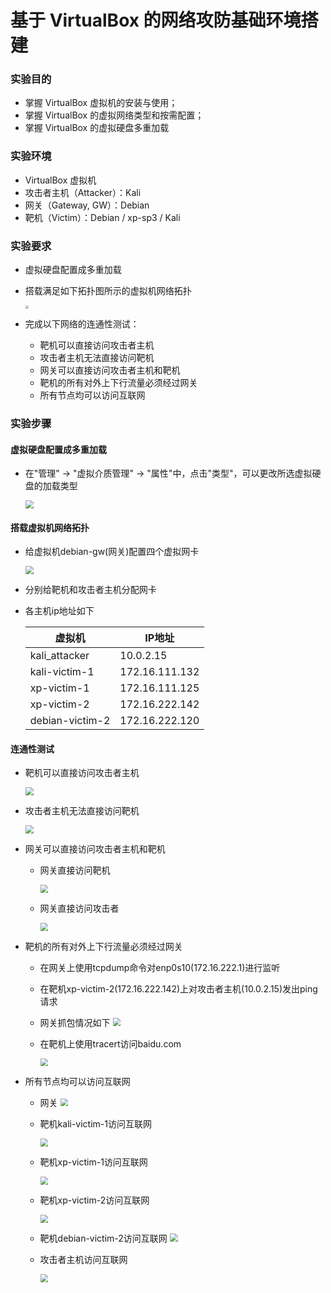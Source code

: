 # 基于 VirtualBox 的网络攻防基础环境搭建

### 实验目的

- 掌握 VirtualBox 虚拟机的安装与使用；
- 掌握 VirtualBox 的虚拟网络类型和按需配置；
- 掌握 VirtualBox 的虚拟硬盘多重加载

### 实验环境

- VirtualBox 虚拟机
- 攻击者主机（Attacker）：Kali
- 网关（Gateway, GW）：Debian
- 靶机（Victim）：Debian / xp-sp3 / Kali

### 实验要求

* 虚拟硬盘配置成多重加载

* 搭载满足如下拓扑图所示的虚拟机网络拓扑

  <img src="./IMG/network_topology.png" style="zoom: 33%;" >

* 完成以下网络的连通性测试：

  * 靶机可以直接访问攻击者主机
  * 攻击者主机无法直接访问靶机
  * 网关可以直接访问攻击者主机和靶机
  * 靶机的所有对外上下行流量必须经过网关
  * 所有节点均可以访问互联网

### 实验步骤

#### 虚拟硬盘配置成多重加载

* 在"管理" -> "虚拟介质管理" -> "属性"中，点击"类型"，可以更改所选虚拟硬盘的加载类型

  <img src="./IMG/multiAttach.png" style="zoom: 80%;" >

#### 搭载虚拟机网络拓扑

* 给虚拟机debian-gw(网关)配置四个虚拟网卡

  <img src="./IMG/debian-gw_netcard.png" style="zoom: 80%;" >

* 分别给靶机和攻击者主机分配网卡

* 各主机ip地址如下

  | 虚拟机          | IP地址         |
  | --------------- | -------------- |
  | kali_attacker   | 10.0.2.15      |
  | kali-victim-1   | 172.16.111.132 |
  | xp-victim-1     | 172.16.111.125 |
  | xp-victim-2     | 172.16.222.142 |
  | debian-victim-2 | 172.16.222.120 |

#### 连通性测试

* 靶机可以直接访问攻击者主机

  <img src="./IMG/靶机访问攻击者.png" style="zoom: 80%;" >

* 攻击者主机无法直接访问靶机

  <img src="./IMG/攻击者无法访问靶机.png" style="zoom: 80%;" >

* 网关可以直接访问攻击者主机和靶机

  * 网关直接访问靶机

    <img src="./IMG/网关直接访问靶机.png" style="zoom: 80%;" >

  * 网关直接访问攻击者

    <img src="./IMG/网关直接访问攻击者.png" style="zoom: 80%;" >

* 靶机的所有对外上下行流量必须经过网关

  * 在网关上使用tcpdump命令对enp0s10(172.16.222.1)进行监听

  * 在靶机xp-victim-2(172.16.222.142)上对攻击者主机(10.0.2.15)发出ping请求

  * 网关抓包情况如下
    <img src="./IMG/抓包.png" style="zoom: 80%;" >

  * 在靶机上使用tracert访问baidu.com

    <img src="./IMG/靶机使用tracert访问baidu.com.png" style="zoom: 80%;" >

    

* 所有节点均可以访问互联网

  * 网关
    <img src="./IMG/网关访问互联网.png" style="zoom: 80%;" >

  * 靶机kali-victim-1访问互联网

    <img src="./IMG/靶机kali-victim-1访问互联网.png" style="zoom: 80%;" >

  * 靶机xp-victim-1访问互联网

    <img src="./IMG/靶机xp-victim-1访问互联网.png" style="zoom: 80%;" >

  * 靶机xp-victim-2访问互联网

    <img src="./IMG/靶机xp-victim-2访问互联网.png" style="zoom: 80%;" >

  * 靶机debian-victim-2访问互联网
    <img src="./IMG/靶机debian-victim-2访问互联网.png" style="zoom: 80%;" >

  * 攻击者主机访问互联网

    <img src="./IMG/攻击者主机访问互联网.png" style="zoom: 80%;" >

  

  

  

  